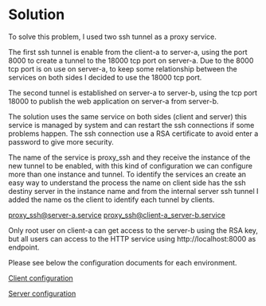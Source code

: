 # Solution

To solve this problem, I used two ssh tunnel as a proxy service.

The first ssh tunnel is enable from the client-a to server-a,  using the port 8000 to create a tunnel to the 18000 tcp port on server-a.  Due to the 8000 tcp port is on use on server-a, to keep some relationship between the services on both sides I decided to use the 18000 tcp port.   

The second tunnel is established on server-a to server-b, using the tcp port 18000 to publish the web application on server-a from server-b.

The solution uses the same service on both sides (client and server) this service is managed by system and can restart the ssh connections if some problems happen. The ssh connection use a RSA certificate to avoid enter a password to give more security.

The name of the service is proxy_ssh and they receive the instance of the new tunnel to be enabled, with this kind of configuration we can configure more than one instance and tunnel. 
To identify the services an create an easy way to understand the process the name on client side has the ssh destiny server in the instance name and from the internal server ssh tunnel I added the name os the client to identify each tunnel by clients.

proxy_ssh@server-a.service 
proxy_ssh@client-a_server-b.service

Only root user on client-a can get access to the server-b using the RSA key, but all users can access to the HTTP service using http://localhost:8000 as endpoint.

Please see below the configuration documents for each environment.

[Client configuration](client_side.md)

[Server configuration](server_side.md)